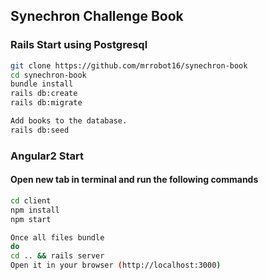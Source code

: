 ## Synechron Challenge Book
### Rails Start using Postgresql
```bash
git clone https://github.com/mrrobot16/synechron-book
cd synechron-book
bundle install
rails db:create
rails db:migrate

Add books to the database.
rails db:seed
```

### Angular2 Start
#### Open new tab in terminal and run the following commands
```bash
cd client
npm install
npm start

Once all files bundle
do
cd .. && rails server
Open it in your browser (http://localhost:3000)
```
